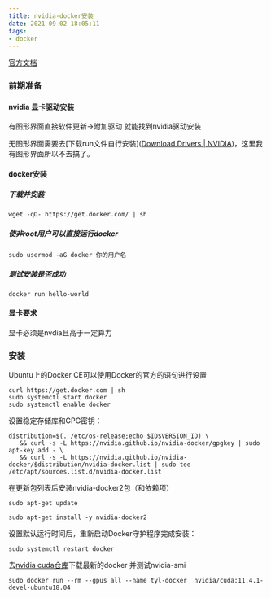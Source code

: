 ```yaml
---
title: nvidia-docker安装
date: 2021-09-02 18:05:11
tags:
- docker
---
```


[官方文档](https://docs.nvidia.com/datacenter/cloud-native/container-toolkit/install-guide.html#docker)

### 前期准备

#### nvidia 显卡驱动安装

有图形界面直接软件更新->附加驱动 就能找到nvidia驱动安装

无图形界面需要去[下载run文件自行安装]([Download Drivers | NVIDIA](https://www.nvidia.com/Download/index.aspx?lang=en-us))，这里我有图形界面所以不去搞了。

#### docker安装

##### 下载并安装
```
wget -qO- https://get.docker.com/ | sh
```
##### 使非root用户可以直接运行docker
``` 
sudo usermod -aG docker 你的用户名
```
##### 测试安装是否成功
```
docker run hello-world
```
#### 显卡要求

显卡必须是nvdia且高于一定算力

### 安装

Ubuntu上的Docker CE可以使用Docker的官方的语句进行设置

```
curl https://get.docker.com | sh
sudo systemctl start docker
sudo systemctl enable docker
```

设置稳定存储库和GPG密钥：

```
distribution=$(. /etc/os-release;echo $ID$VERSION_ID) \
   && curl -s -L https://nvidia.github.io/nvidia-docker/gpgkey | sudo apt-key add - \
   && curl -s -L https://nvidia.github.io/nvidia-docker/$distribution/nvidia-docker.list | sudo tee /etc/apt/sources.list.d/nvidia-docker.list
```
在更新包列表后安装nvidia-docker2包（和依赖项）
```
sudo apt-get update

sudo apt-get install -y nvidia-docker2
```

设置默认运行时间后，重新启动Docker守护程序完成安装：

```
sudo systemctl restart docker
```

去[nvidia cuda仓库](https://hub.docker.com/r/nvidia/cuda/tags)下载最新的docker 并测试nvidia-smi

```
sudo docker run --rm --gpus all --name tyl-docker  nvidia/cuda:11.4.1-devel-ubuntu18.04
```

